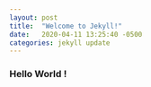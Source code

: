 ```yaml
---
layout: post
title:  "Welcome to Jekyll!"
date:   2020-04-11 13:25:40 -0500
categories: jekyll update
---
```

### Hello World !

